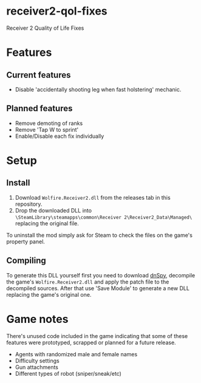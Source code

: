 # receiver2-qol-fixes

Receiver 2 Quality of Life Fixes

# Features

## Current features

- Disable 'accidentally shooting leg when fast holstering' mechanic.

## Planned features

- Remove demoting of ranks
- Remove 'Tap W to sprint'
- Enable/Disable each fix individually

# Setup

## Install

1. Download `Wolfire.Receiver2.dll` from the releases tab in this repository.
2. Drop the downloaded DLL into `\SteamLibrary\steamapps\common\Receiver 2\Receiver2_Data\Managed\` replacing the original file.

To uninstall the mod simply ask for Steam to check the files on the game's property panel.

## Compiling

To generate this DLL yourself first you need to download [dnSpy](https://github.com/0xd4d/dnSpy), decompile the game's `Wolfire.Receiver2.dll` and apply the patch file to the decompiled sources. After that use 'Save Module' to generate a new DLL replacing the game's original one.

# Game notes

There's unused code included in the game indicating that some of these features were prototyped, scrapped or planned for a future release.

- Agents with randomized male and female names
- Difficulty settings
- Gun attachments
- Different types of robot (sniper/sneak/etc)
